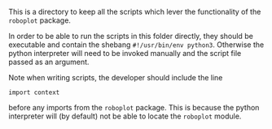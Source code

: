 This is a directory to keep all the scripts which lever the functionality of the `roboplot` package.

In order to be able to run the scripts in this folder directly, they should be executable and contain the shebang 
`#!/usr/bin/env python3`. Otherwise the python interpreter will need to be invoked manually and the script file 
passed as an argument.

Note when writing scripts, the developer should include the line

    import context

before any imports from the `roboplot` package. This is because the python interpreter will (by default) not be able 
to locate the `roboplot` module.
